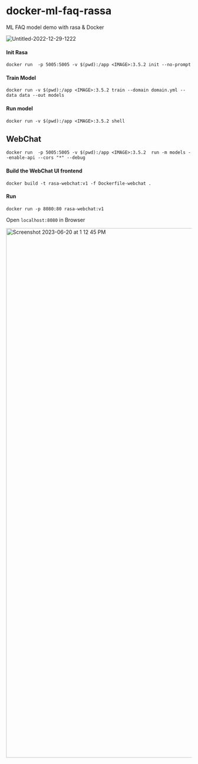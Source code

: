 # docker-ml-faq-rassa
ML FAQ model demo with rasa &amp; Docker 

![Untitled-2022-12-29-1222](https://github.com/harsh4870/docker-ml-faq-rassa/assets/15871000/e2d4064c-3ef9-4640-a488-60c7d48a1608)

#### Init Rasa

```
docker run  -p 5005:5005 -v $(pwd):/app <IMAGE>:3.5.2 init --no-prompt
```

#### Train Model 

```
docker run -v $(pwd):/app <IMAGE>:3.5.2 train --domain domain.yml --data data --out models
```

#### Run model 

```
docker run -v $(pwd):/app <IMAGE>:3.5.2 shell
```

## WebChat

```
docker run  -p 5005:5005 -v $(pwd):/app <IMAGE>:3.5.2  run -m models --enable-api --cors "*" --debug
```

#### Build the WebChat UI frontend

```
docker build -t rasa-webchat:v1 -f Dockerfile-webchat .
```

#### Run

```
docker run -p 8080:80 rasa-webchat:v1
```

Open `localhost:8080` in Browser

<img width="1435" alt="Screenshot 2023-06-20 at 1 12 45 PM" src="https://github.com/harsh4870/docker-ml-faq-rassa/assets/15871000/dbc48574-db67-47e9-9b69-a6b3cce9fbcc">


